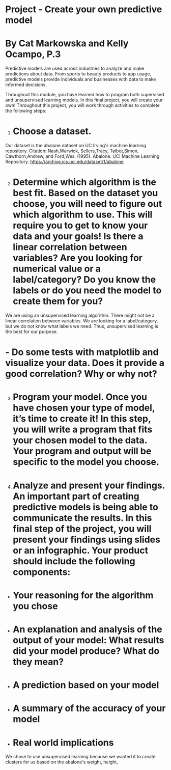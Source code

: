 # Project - Create your own predictive model
# By Cat Markowska and Kelly Ocampo, P.3

Predictive models are used across industries to analyze and make predictions about data. From sports to beauty products to app usage, predictive models provide individuals and businesses with data to make informed decisions.

Throughout this module, you have learned how to program both supervised and unsupervised learning models. In this final project, you will create your own! Throughout this project, you will work through activities to complete the following steps:

1. # Choose a dataset.
Our dataset is the abalone dataset on UC Irving's machine learning repository. 
Citation: Nash,Warwick, Sellers,Tracy, Talbot,Simon, Cawthorn,Andrew, and Ford,Wes. (1995). Abalone. UCI Machine Learning Repository. https://archive.ics.uci.edu/dataset/1/abalone

2. # Determine which algorithm is the best fit. Based on the dataset you choose, you will need to figure out which algorithm to use. This will require you to get to know your data and your goals! Is there a linear correlation between variables? Are you looking for numerical value or a label/category? Do you know the labels or do you need the model to create them for you?
We are using an unsupervised learning algorithm. There might not be a linear correlation between variables. We are looking for a label/category, but we do not know what labels we need. Thus, unsupervised learning is the best for our purpose. 

# - Do some tests with matplotlib and visualize your data.  Does it provide a good correlation?  Why or why not?


3. # Program your model. Once you have chosen your type of model, it’s time to create it! In this step, you will write a program that fits your chosen model to the data. Your program and output will be specific to the model you choose. 


4. # Analyze and present your findings. An important part of creating predictive models is being able to communicate the results. In this final step of the project, you will present your findings using slides or an infographic. Your product should include the following components:
- # Your reasoning for the algorithm you chose
- # An explanation and analysis of the output of your model: What results did your model produce? What do they mean?
- # A prediction based on your model
- # A summary of the accuracy of your model
- # Real world implications
We chose to use unsupervised learning because we wanted it to create clusters for us based on the abalone's weight, height, 
